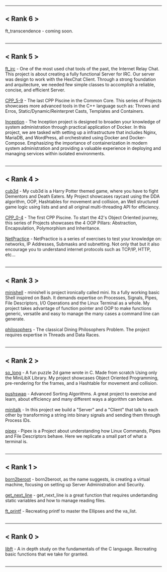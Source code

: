 ***
## < Rank 6 ><br>
ft_transcendence - coming soon. <br><br>
***
## < Rank 5 ><br>
[ft_irc](https://github.com/42rteles-f/ft_irc) - One of the most used chat tools of the past, the Internet Relay Chat. This project is about creating a fully functional Server for IRC. Our server was design to work with the HexChat Client. Through a strong foundation and arquitecture, we needed few simple classes to accomplish a reliable, concise, and efficient Server.<br><br>
[CPP_5-9](https://github.com/42rteles-f/CPP_5-9) - The last CPP Piscine in the Common Core. This series of Projects showcases more advanced tools in the C++ language such as: Throws and Erros, Static/Dynamic/Reinterpret Casts,
Templates and Containers.<br><br>
[Inception](https://github.com/42rteles-f/Inception) - The Inception project is designed to broaden your knowledge of system administration through practical application of Docker. In this project, we are tasked with setting up a infrastructure that includes Nginx, MariaDB, and WordPress, all orchestrated using Docker and Docker-Compose. Emphasizing the importance of containerization in modern system administration and providing a valuable experience in deploying and managing services within isolated environments. <br><br>
***
## < Rank 4 ><br>
[cub3d](https://github.com/42rteles-f/cub3d) - My cub3d is a Harry Potter themed game, where you have to fight Dementors and Death Eaters. My Project showcases raycast using the DDA algorithm, OOP, Hashtables for movement and collision, an Well structured game logic using lists and and all original multi-threading API for efficiency.<br><br>
[CPP_0-4](https://github.com/42rteles-f/CPP_0-4) - The first CPP Piscine. To start the 42's Object Oriented journey, this series of Projects showcases the 4 OOP Pillars: Abstraction, Encapsulation, Polymorphism and Inheritance.<br><br>
[NetPractice](https://github.com/42rteles-f/NetPractice) - NetPractice is a series of exercises to test your knowledge on: networks, IP Addresses, Submasks and subnetting. Not only that but it also encourage you to understand internet protocols such as TCP/IP, HTTP, etc... <br><br>
***
## < Rank 3 ><br>
[minishell](https://github.com/42rteles-f/minishell) - minishell is project ironically called mini. Its a fully working basic Shell inspired on Bash. It demands expertise on Processes, Signals, Pipes, File Descriptors, I/O Operations and the Linux Terminal as a whole. My project takes advantage of function pointer and OOP to make functions generic, versatile and easy to manage the many cases a command line can generate.<br><br>
[philosophers](https://github.com/42rteles-f/philosophers) - The classical Dining Philosophers Problem. The project requires expertise in Threads and Data Races.<br><br>
***
## < Rank 2 ><br>
[so_long](https://github.com/42rteles-f/so_long) - A fun puzzle 2d game wrote in C. Made from scratch Using only the MiniLibX Library. My project showcases Object Oriented Programming, pre-rendering for the frames, and a Hashtable for movement and collision. <br><br>
[pushswap](https://github.com/42rteles-f/pushswap) - Advanced Sorting Algorithms. A great project to exercise and learn, about efficiency and many different ways a algorithm can behave. <br><br>
[minitalk](https://github.com/42rteles-f/minitalk) - In this project we build a "Server" and a "Client" that talk to each other by transforming a string into binary signals and sending them through Process IDs. <br><br>
[pipex](https://github.com/42rteles-f/pipex) - Pipex is a Project about understanding how Linux Commands, Pipes and File Descriptors behave. Here we replicate a small part of what a terminal is.<br><br>
***
## < Rank 1 ><br>
[born2beroot](https://github.com/42rteles-f/born2beroot) - born2beroot, as the name suggests, is creating a virtual machine, focusing on setting up Server Administration and Security.<br><br>
[get_next_line](https://github.com/42rteles-f/get_next_line) - get_next_line is a great function that requires undertanding static variables and how to manage reading files. <br><br>
[ft_printf](https://github.com/42rteles-f/ft_printf) - Recreating printf to master the Ellipses and the va_list. <br><br>
***
## < Rank 0 ><br>
[libft](https://github.com/42rteles-f/libft) - A in depth study on the fundamentals of the C language. Recreating basic functions that we take for granted.<br><br>
***
